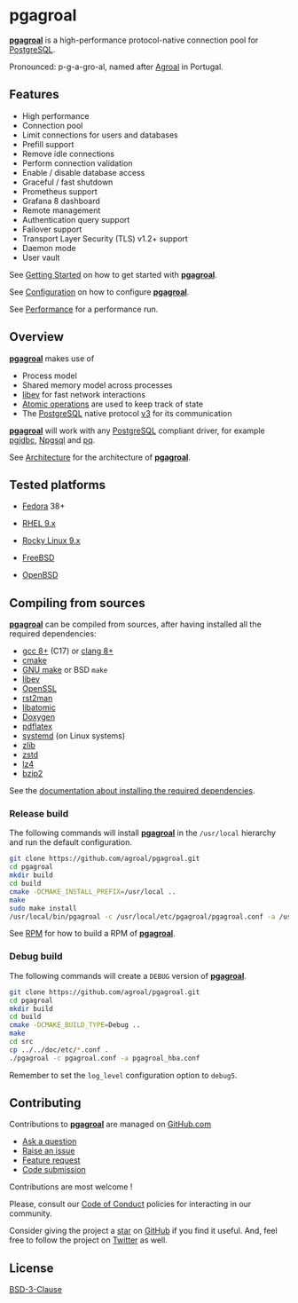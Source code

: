 # pgagroal

[**pgagroal**](https://github.com/agroal/pgagroal) is a high-performance protocol-native connection pool for [PostgreSQL](https://www.postgresql.org).

Pronounced: p-g-a-gro-al, named after [A](https://www.visitportugal.com/en/content/praia-fluvial-do-agroal)[gro](https://www.google.com/maps/place/Agroal,+Portugal/@39.6775431,-8.4486056,14z/)[al](https://www.infatima.pt/en/nearby/sun-sea/fluvial-beaches/agroal/) in Portugal.

## Features

* High performance
* Connection pool
* Limit connections for users and databases
* Prefill support
* Remove idle connections
* Perform connection validation
* Enable / disable database access
* Graceful / fast shutdown
* Prometheus support
* Grafana 8 dashboard
* Remote management
* Authentication query support
* Failover support
* Transport Layer Security (TLS) v1.2+ support
* Daemon mode
* User vault

See [Getting Started](./doc/GETTING_STARTED.md) on how to get started with [**pgagroal**](https://github.com/agroal/pgagroal).

See [Configuration](./doc/CONFIGURATION.md) on how to configure [**pgagroal**](https://github.com/agroal/pgagroal).

See [Performance](./doc/PERFORMANCE.md) for a performance run.

## Overview

[**pgagroal**](https://github.com/agroal/pgagroal) makes use of

* Process model
* Shared memory model across processes
* [libev](http://software.schmorp.de/pkg/libev.html) for fast network interactions
* [Atomic operations](https://en.cppreference.com/w/c/atomic) are used to keep track of state
* The [PostgreSQL](https://www.postgresql.org) native protocol
  [v3](https://www.postgresql.org/docs/11/protocol-message-formats.html) for its communication

[**pgagroal**](https://github.com/agroal/pgagroal) will work with any [PostgreSQL](https://www.postgresql.org) compliant driver, for example
[pgjdbc](https://jdbc.postgresql.org/), [Npgsql](https://www.npgsql.org/) and [pq](https://github.com/lib/pq).

See [Architecture](./doc/ARCHITECTURE.md) for the architecture of [**pgagroal**](https://github.com/agroal/pgagroal).

## Tested platforms

* [Fedora](https://getfedora.org/) 38+
* [RHEL 9.x](https://docs.redhat.com/en/documentation/red_hat_enterprise_linux/9)
* [Rocky Linux 9.x](https://rockylinux.org/)

* [FreeBSD](https://www.freebsd.org/)
* [OpenBSD](http://www.openbsd.org/)


## Compiling from sources

[**pgagroal**](https://github.com/agroal/pgagroal) can be compiled from sources,
after having installed all the required dependencies:

* [gcc 8+](https://gcc.gnu.org) (C17) or [clang 8+](https://clang.llvm.org/)
* [cmake](https://cmake.org)
* [GNU make](https://www.gnu.org/software/make/) or BSD `make`
* [libev](http://software.schmorp.de/pkg/libev.html)
* [OpenSSL](http://www.openssl.org/)
* [rst2man](https://docutils.sourceforge.io/)
* [libatomic](https://gcc.gnu.org/wiki/Atomic)
* [Doxygen](https://doxygen.nl/index.html)
* [pdflatex](https://tug.org/texlive/)
* [systemd](https://www.freedesktop.org/wiki/Software/systemd/) (on Linux systems)
* [zlib](https://zlib.net)
* [zstd](http://www.zstd.net)
* [lz4](https://lz4.github.io/lz4/)
* [bzip2](http://sourceware.org/bzip2/)


See the [documentation about installing the required dependencies](doc/DISTRIBUTIONS.md).


### Release build

The following commands will install [**pgagroal**](https://github.com/agroal/pgagroal) in the `/usr/local` hierarchy
and run the default configuration.

```sh
git clone https://github.com/agroal/pgagroal.git
cd pgagroal
mkdir build
cd build
cmake -DCMAKE_INSTALL_PREFIX=/usr/local ..
make
sudo make install
/usr/local/bin/pgagroal -c /usr/local/etc/pgagroal/pgagroal.conf -a /usr/local/etc/pgagroal/pgagroal_hba.conf
```

See [RPM](./doc/RPM.md) for how to build a RPM of [**pgagroal**](https://github.com/agroal/pgagroal).

### Debug build

The following commands will create a `DEBUG` version of [**pgagroal**](https://github.com/agroal/pgagroal).

```sh
git clone https://github.com/agroal/pgagroal.git
cd pgagroal
mkdir build
cd build
cmake -DCMAKE_BUILD_TYPE=Debug ..
make
cd src
cp ../../doc/etc/*.conf .
./pgagroal -c pgagroal.conf -a pgagroal_hba.conf
```

Remember to set the `log_level` configuration option to `debug5`.

## Contributing

Contributions to [**pgagroal**](https://github.com/agroal/pgagroal) are managed on [GitHub.com](https://github.com/agroal/pgagroal/)

* [Ask a question](https://github.com/agroal/pgagroal/discussions)
* [Raise an issue](https://github.com/agroal/pgagroal/issues)
* [Feature request](https://github.com/agroal/pgagroal/issues)
* [Code submission](https://github.com/agroal/pgagroal/pulls)

Contributions are most welcome !

Please, consult our [Code of Conduct](./CODE_OF_CONDUCT.md) policies for interacting in our
community.

Consider giving the project a [star](https://github.com/agroal/pgagroal/stargazers) on
[GitHub](https://github.com/agroal/pgagroal/) if you find it useful. And, feel free to follow
the project on [Twitter](https://twitter.com/pgagroal/) as well.

## License

[BSD-3-Clause](https://opensource.org/licenses/BSD-3-Clause)
